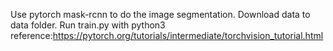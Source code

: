 Use pytorch mask-rcnn to do the image segmentation. 
Download data to data folder. 
Run train.py with python3
reference:https://pytorch.org/tutorials/intermediate/torchvision_tutorial.html

